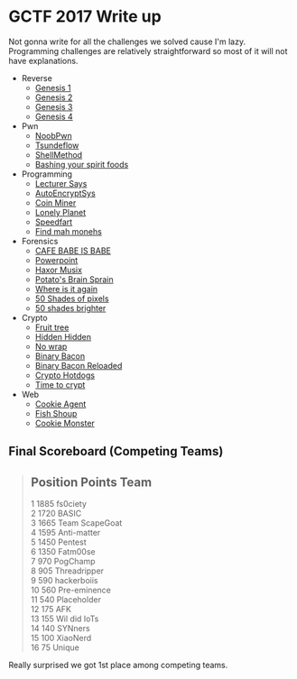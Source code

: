 # GCTF 2017 Write up

Not gonna write for all the challenges we solved cause I'm lazy. Programming challenges are relatively straightforward so most of it will not have explanations.

* Reverse
  * [Genesis 1](Reverse/Genesis1)
  * [Genesis 2](Reverse/Genesis2)
  * [Genesis 3](Reverse/Genesis3)
  * [Genesis 4](Reverse/Genesis4)
* Pwn
  * [NoobPwn](Pwn/NoobPwn)
  * [Tsundeflow](Pwn/tsundeflow)
  * [ShellMethod](Pwn/ShellMethod)
  * [Bashing your spirit foods](Pwn/Bashing_Your_Spirit_Foods)
* Programming
  * [Lecturer Says](Programming/Lecturer_Says)
  * [AutoEncryptSys](Programming/AutoEncryptSys)
  * [Coin Miner](Programming/CoinMiner)
  * [Lonely Planet](Programming/Lonely_Planet)
  * [Speedfart](Programming/Speedfart)
  * [Find mah monehs](Programming/Find_mah_monehs)
* Forensics
  * [CAFE BABE IS BABE](Forensics/CafeBabe)
  * [Powerpoint](Forensics/Powerpoint)
  * [Haxor Musix](Forensics/Haxor_Musix)
  * [Potato's Brain Sprain](Forensics/PotatoBrainSprain)
  * [Where is it again](Forensics/Where_Is_It_Again)
  * [50 Shades of pixels](Forensics/50shades)
  * [50 shades brighter](Forensics/50ShadesBrighter)
* Crypto
  * [Fruit tree](Crypto/fruittree)
  * [Hidden Hidden](Crypto/hiddenhidden)
  * [No wrap](Crypto/nowrap)
  * [Binary Bacon](Crypto/BinaryBacon)
  * [Binary Bacon Reloaded](Crypto/BinaryBacon_Reloaded)
  * [Crypto Hotdogs](Crypto/hotdogs)
  * [Time to crypt](Crypto/TimeToCrypt)
* Web
  * [Cookie Agent](web/CookieAgent)
  * [Fish Shoup](web/FishShoup)
  * [Cookie Monster](web/CookieMonster)

## Final Scoreboard (Competing Teams)

>Position  Points   Team
>----------------------------------
>    1      1885    fs0ciety  
>    2      1720    BASIC  
>    3      1665    Team ScapeGoat  
>    4      1595    Anti-matter  
>    5      1450    Pentest  
>    6      1350    Fatm00se  
>    7       970    PogChamp  
>    8       905    Threadripper  
>    9       590    hackerboiis  
>   10       560    Pre-eminence  
>   11       540    Placeholder  
>   12       175    AFK  
>   13       155    Wil did IoTs  
>   14       140    SYNners  
>   15       100    XiaoNerd  
>   16        75    Unique  

Really surprised we got 1st place among competing teams.

